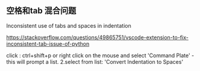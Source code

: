 



## 空格和tab 混合问题
Inconsistent use of tabs and spaces in indentation

https://stackoverflow.com/questions/49865751/vscode-extension-to-fix-inconsistent-tab-issue-of-python

click : ctrl+shift+p or right click on the mouse and select 'Command Plate' - this will prompt a list. 
2.select from list: 'Convert Indentation to Spaces'